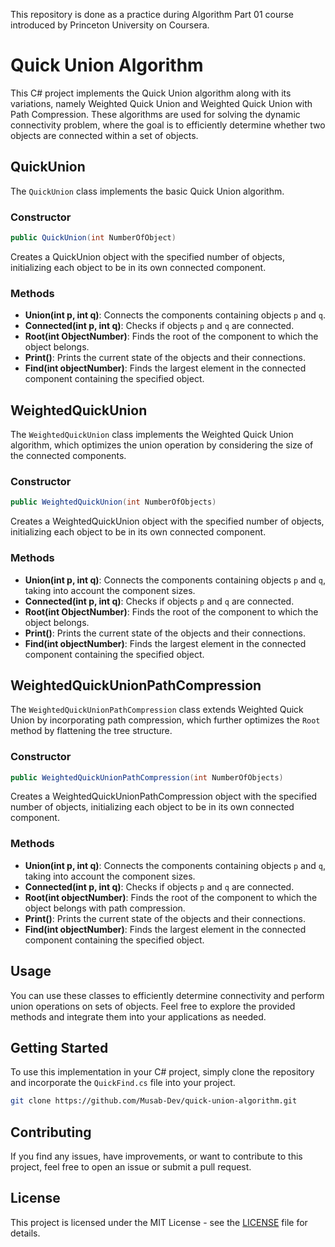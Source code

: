 This repository is done as a practice during Algorithm Part 01 course introduced by Princeton University on Coursera. 

# Quick Union Algorithm

This C# project implements the Quick Union algorithm along with its variations, namely Weighted Quick Union and Weighted Quick Union with Path Compression. These algorithms are used for solving the dynamic connectivity problem, where the goal is to efficiently determine whether two objects are connected within a set of objects.

## QuickUnion

The `QuickUnion` class implements the basic Quick Union algorithm.

### Constructor

```csharp
public QuickUnion(int NumberOfObject)
```

Creates a QuickUnion object with the specified number of objects, initializing each object to be in its own connected component.

### Methods

- **Union(int p, int q)**: Connects the components containing objects `p` and `q`.
- **Connected(int p, int q)**: Checks if objects `p` and `q` are connected.
- **Root(int ObjectNumber)**: Finds the root of the component to which the object belongs.
- **Print()**: Prints the current state of the objects and their connections.
- **Find(int objectNumber)**: Finds the largest element in the connected component containing the specified object.

## WeightedQuickUnion

The `WeightedQuickUnion` class implements the Weighted Quick Union algorithm, which optimizes the union operation by considering the size of the connected components.

### Constructor

```csharp
public WeightedQuickUnion(int NumberOfObjects)
```

Creates a WeightedQuickUnion object with the specified number of objects, initializing each object to be in its own connected component.

### Methods

- **Union(int p, int q)**: Connects the components containing objects `p` and `q`, taking into account the component sizes.
- **Connected(int p, int q)**: Checks if objects `p` and `q` are connected.
- **Root(int ObjectNumber)**: Finds the root of the component to which the object belongs.
- **Print()**: Prints the current state of the objects and their connections.
- **Find(int objectNumber)**: Finds the largest element in the connected component containing the specified object.

## WeightedQuickUnionPathCompression

The `WeightedQuickUnionPathCompression` class extends Weighted Quick Union by incorporating path compression, which further optimizes the `Root` method by flattening the tree structure.

### Constructor

```csharp
public WeightedQuickUnionPathCompression(int NumberOfObjects)
```

Creates a WeightedQuickUnionPathCompression object with the specified number of objects, initializing each object to be in its own connected component.

### Methods

- **Union(int p, int q)**: Connects the components containing objects `p` and `q`, taking into account the component sizes.
- **Connected(int p, int q)**: Checks if objects `p` and `q` are connected.
- **Root(int objectNumber)**: Finds the root of the component to which the object belongs with path compression.
- **Print()**: Prints the current state of the objects and their connections.
- **Find(int objectNumber)**: Finds the largest element in the connected component containing the specified object.

## Usage

You can use these classes to efficiently determine connectivity and perform union operations on sets of objects. Feel free to explore the provided methods and integrate them into your applications as needed.

## Getting Started

To use this implementation in your C# project, simply clone the repository and incorporate the `QuickFind.cs` file into your project.

```bash
git clone https://github.com/Musab-Dev/quick-union-algorithm.git
```

## Contributing

If you find any issues, have improvements, or want to contribute to this project, feel free to open an issue or submit a pull request.

## License

This project is licensed under the MIT License - see the [LICENSE](LICENSE) file for details.
